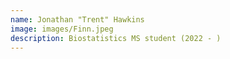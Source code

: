 ```yaml
---
name: Jonathan "Trent" Hawkins
image: images/Finn.jpeg
description: Biostatistics MS student (2022 - )
---
```

